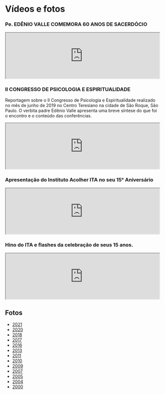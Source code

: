 # Vídeos e fotos

### Pe. EDÊNIO VALLE COMEMORA 60 ANOS DE SACERDÓCIO

<div class="videoWrapper">
 <iframe width="100%" src="https://www.youtube.com/embed/QG-oEmVYmiM" allow="accelerometer; autoplay; clipboard-write; encrypted-media; gyroscope; picture-in-picture" allowfullscreen></iframe>
 </div>

### II CONGRESSO DE PSICOLOGIA E ESPIRITUALIDADE

Reportagem sobre o II Congresso de Psicologia e Espiritualidade realizado no
mês de junho de 2019 no Centro Teresiano na cidade de São Roque, São Paulo.
O verbita padre Edênio Valle apresenta uma breve síntese do que foi o encontro
e o conteúdo das conferências.

 <div class="videoWrapper">
 <iframe width="100%" src="https://www.youtube.com/embed/pASdz1_VVqk" allow="accelerometer; autoplay; clipboard-write; encrypted-media; gyroscope; picture-in-picture" allowfullscreen></iframe>
 </div>

### Apresentação do Instituto Acolher ITA no seu 15° Aniversário

<div class="videoWrapper">
<iframe width="100%" src="https://www.youtube.com/embed/QQNGf3zgvrw" allow="accelerometer; autoplay; clipboard-write; encrypted-media; gyroscope; picture-in-picture" allowfullscreen></iframe>
</div>


### Hino do ITA e flashes da celebração de seus 15 anos.

<div class="videoWrapper">
<iframe width="100%" src="https://www.youtube.com/embed/GqflD5HZ7U4" allow="accelerometer; autoplay; clipboard-write; encrypted-media; gyroscope; picture-in-picture" allowfullscreen></iframe>
</div>


## Fotos

* [2021](fotos_2021.html)
* [2020](fotos_2020.html)
* [2018](fotos_2018.html)
* [2017](fotos_2017.html)
* [2016](fotos_2016.html)
* [2013](fotos_2013.html)
* [2011](fotos_2011.html)
* [2010](fotos_2010.html)
* [2009](fotos_2009.html)
* [2007](fotos_2007.html)
* [2005](fotos_2005.html)
* [2004](fotos_2004.html)
* [2000](fotos_2000.html)
